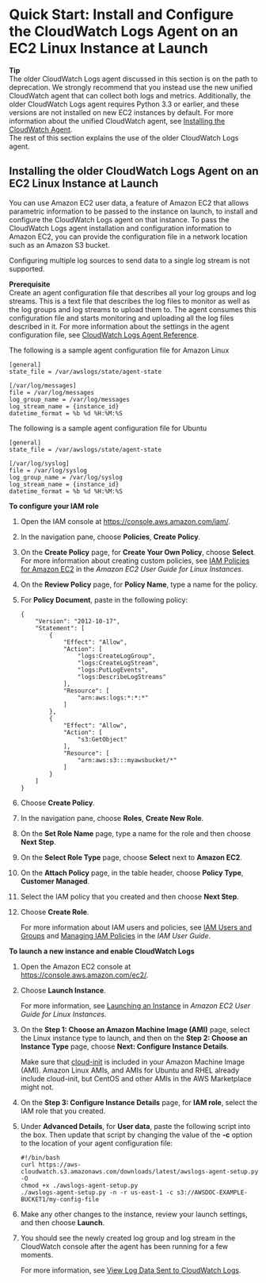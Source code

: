 # Quick Start: Install and Configure the CloudWatch Logs Agent on an EC2 Linux Instance at Launch<a name="EC2NewInstanceCWL"></a>

**Tip**  
The older CloudWatch Logs agent discussed in this section is on the path to deprecation\. We strongly recommend that you instead use the new unified CloudWatch agent that can collect both logs and metrics\. Additionally, the older CloudWatch Logs agent requires Python 3\.3 or earlier, and these versions are not installed on new EC2 instances by default\. For more information about the unified CloudWatch agent, see [Installing the CloudWatch Agent](https://docs.aws.amazon.com/AmazonCloudWatch/latest/monitoring/install-CloudWatch-Agent-on-EC2-Instance.html)\.   
The rest of this section explains the use of the older CloudWatch Logs agent\.

## Installing the older CloudWatch Logs Agent on an EC2 Linux Instance at Launch<a name="EC2NewInstanceCWL-oldagent"></a>

You can use Amazon EC2 user data, a feature of Amazon EC2 that allows parametric information to be passed to the instance on launch, to install and configure the CloudWatch Logs agent on that instance\. To pass the CloudWatch Logs agent installation and configuration information to Amazon EC2, you can provide the configuration file in a network location such as an Amazon S3 bucket\.

Configuring multiple log sources to send data to a single log stream is not supported\.

**Prerequisite**  
Create an agent configuration file that describes all your log groups and log streams\. This is a text file that describes the log files to monitor as well as the log groups and log streams to upload them to\. The agent consumes this configuration file and starts monitoring and uploading all the log files described in it\. For more information about the settings in the agent configuration file, see [CloudWatch Logs Agent Reference](AgentReference.md)\.

The following is a sample agent configuration file for Amazon Linux

```
[general]
state_file = /var/awslogs/state/agent-state  
 
[/var/log/messages]
file = /var/log/messages
log_group_name = /var/log/messages
log_stream_name = {instance_id}
datetime_format = %b %d %H:%M:%S
```

The following is a sample agent configuration file for Ubuntu

```
[general]
state_file = /var/awslogs/state/agent-state
 
[/var/log/syslog]
file = /var/log/syslog
log_group_name = /var/log/syslog
log_stream_name = {instance_id}
datetime_format = %b %d %H:%M:%S
```

**To configure your IAM role**

1. Open the IAM console at [https://console\.aws\.amazon\.com/iam/](https://console.aws.amazon.com/iam/)\.

1. In the navigation pane, choose **Policies**, **Create Policy**\.

1. On the **Create Policy** page, for **Create Your Own Policy**, choose **Select**\. For more information about creating custom policies, see [IAM Policies for Amazon EC2](https://docs.aws.amazon.com/AWSEC2/latest/UserGuide/iam-policies-for-amazon-ec2.html) in the *Amazon EC2 User Guide for Linux Instances*\.

1. On the **Review Policy** page, for **Policy Name**, type a name for the policy\.

1. For **Policy Document**, paste in the following policy:

   ```
   {
       "Version": "2012-10-17",
       "Statement": [
           {
               "Effect": "Allow",
               "Action": [
                   "logs:CreateLogGroup",
                   "logs:CreateLogStream",
                   "logs:PutLogEvents",
                   "logs:DescribeLogStreams"
               ],
               "Resource": [
                   "arn:aws:logs:*:*:*"
               ]
           },
           {
               "Effect": "Allow",
               "Action": [
                   "s3:GetObject"
               ],
               "Resource": [
                   "arn:aws:s3:::myawsbucket/*"
               ]
           }
       ]
   }
   ```

1. Choose **Create Policy**\.

1. In the navigation pane, choose **Roles**, **Create New Role**\.

1. On the **Set Role Name** page, type a name for the role and then choose **Next Step**\.

1. On the **Select Role Type** page, choose **Select** next to **Amazon EC2**\.

1. On the **Attach Policy** page, in the table header, choose **Policy Type**, **Customer Managed**\.

1. Select the IAM policy that you created and then choose **Next Step**\.

1. Choose **Create Role**\.

   For more information about IAM users and policies, see [IAM Users and Groups](https://docs.aws.amazon.com/IAM/latest/UserGuide/Using_WorkingWithGroupsAndUsers.html) and [Managing IAM Policies](https://docs.aws.amazon.com/IAM/latest/UserGuide/ManagingPolicies.html) in the *IAM User Guide*\.

**To launch a new instance and enable CloudWatch Logs**

1. Open the Amazon EC2 console at [https://console\.aws\.amazon\.com/ec2/](https://console.aws.amazon.com/ec2/)\.

1. Choose **Launch Instance**\.

   For more information, see [Launching an Instance](https://docs.aws.amazon.com/AWSEC2/latest/UserGuide/launching-instance.html) in *Amazon EC2 User Guide for Linux Instances*\.

1. On the **Step 1: Choose an Amazon Machine Image \(AMI\)** page, select the Linux instance type to launch, and then on the **Step 2: Choose an Instance Type** page, choose **Next: Configure Instance Details**\.

   Make sure that [cloud\-init](http://cloudinit.readthedocs.org/en/latest/index.html) is included in your Amazon Machine Image \(AMI\)\. Amazon Linux AMIs, and AMIs for Ubuntu and RHEL already include cloud\-init, but CentOS and other AMIs in the AWS Marketplace might not\.

1. On the **Step 3: Configure Instance Details** page, for **IAM role**, select the IAM role that you created\.

1. Under **Advanced Details**, for **User data**, paste the following script into the box\. Then update that script by changing the value of the **\-c** option to the location of your agent configuration file:

   ```
   #!/bin/bash
   curl https://aws-cloudwatch.s3.amazonaws.com/downloads/latest/awslogs-agent-setup.py -O
   chmod +x ./awslogs-agent-setup.py
   ./awslogs-agent-setup.py -n -r us-east-1 -c s3://AWSDOC-EXAMPLE-BUCKET1/my-config-file
   ```

1. Make any other changes to the instance, review your launch settings, and then choose **Launch**\.

1. You should see the newly created log group and log stream in the CloudWatch console after the agent has been running for a few moments\.

   For more information, see [View Log Data Sent to CloudWatch Logs](Working-with-log-groups-and-streams.md#ViewingLogData)\.